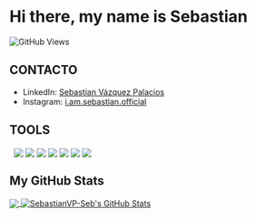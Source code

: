# Hi there, my name is Sebastian

<!--
**SebastianVP-Seb/SebastianVP-Seb** is a ✨ _special_ ✨ repository because its `README.md` (this file) appears on your GitHub profile.

Here are some ideas to get you started:

- 🔭 I’m currently working on ...
- 🌱 I’m currently learning ...
- 👯 I’m looking to collaborate on ...
- 🤔 I’m looking for help with ...
- 💬 Ask me about ...
- 📫 How to reach me: ...
- 😄 Pronouns: ...
- ⚡ Fun fact: ...
-->
![GitHub Views](https://komarev.com/ghpvc/?username=SebastianVP-Seb&color=2685BF)

## CONTACTO
- LinkedIn: [Sebastian Vázquez Palacios](https://www.linkedin.com/in/sebasti%C3%A1n-v%C3%A1zquez-palacios-2aa463179/)
- Instagram: [i.am.sebastian.official](https://www.instagram.com/i.am.sebastian.official/)

## TOOLS
  ![]() ![]()
  <img align="center" src="https://img.icons8.com/ios-filled/50/000000/html-5--v1.png"/>
  <img align="center" src="https://img.icons8.com/ios-filled/50/fa314a/css.png"/>
  <img align="center" src="https://img.icons8.com/ios-filled/50/fa314a/sass.png"/>
  <img align="center" src="https://img.icons8.com/color/48/000000/javascript--v2.png"/>
  <img align="center" src="https://img.icons8.com/plasticine/100/4a90e2/react.png"/>
  <img align="center" src="https://img.icons8.com/color/48/26e07f/android-studio--v2.png"/>
  <img align="center" src="https://img.icons8.com/ios-glyphs/60/000000/github.png"/>

## My GitHub Stats
<a target='_blank' href="https://github.com/SebastianVP-Seb/SebastianVP-Seb">
  <img align="center" src="https://github-readme-stats.vercel.app/api/top-langs/?username=SebastianVP-Seb&hide=java,html&title_color=ffffff&text_color=c9cacc&icon_color=2bbc8a&bg_color=1d1f21"/>
</a>
<a href="https://github.com/SebastianVP-Seb/SebastianVP-Seb">
  <img align="center" src="https://github-readme-stats.vercel.app/api?username=SebastianVP-Seb&show_icons=true&line_height=27&count_private=true&title_color=ffffff&text_color=c9cacc&icon_color=2bbc8a&bg_color=1d1f21" alt="SebastianVP-Seb's GitHub Stats" />
  



